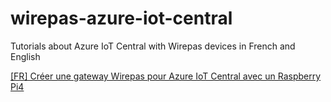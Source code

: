# wirepas-azure-iot-central
Tutorials about Azure IoT Central with Wirepas devices in French and English

[[FR] Créer une gateway Wirepas pour Azure IoT Central avec un Raspberry Pi4](fr-creer-une-gateway-wirepas-pour-azure-iot-central-avec-un-raspberry-pi4.md)